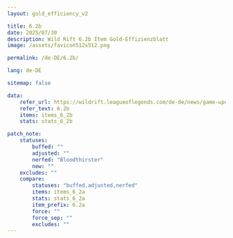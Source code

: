 ```yaml
---
layout: gold_efficiency_v2

title: 6.2b
date: 2025/07/30
description: Wild Rift 6.2b Item Gold-Effizienzblatt
image: /assets/favicon512x512.png

permalink: /de-DE/6.2b/

lang: de-DE

sitemap: false

data:
    refer_url: https://wildrift.leagueoflegends.com/de-de/news/game-updates/wild-rift-patch-notes-6-2b/
    refer_text: 6.2b
    items: items_6_2b
    stats: stats_6_2b

patch_note:
    statuses:
        buffed: ""
        adjusted: ""
        nerfed: "Bloodthirster"
        new: ""
    excludes: ""
    compare:
        statuses: "buffed,adjusted,nerfed"
        items: items_6_2a
        stats: stats_6_2a
        item_prefix: 6.2a
        force: ""
        force_sep: ""
        excludes: ""
---
```

